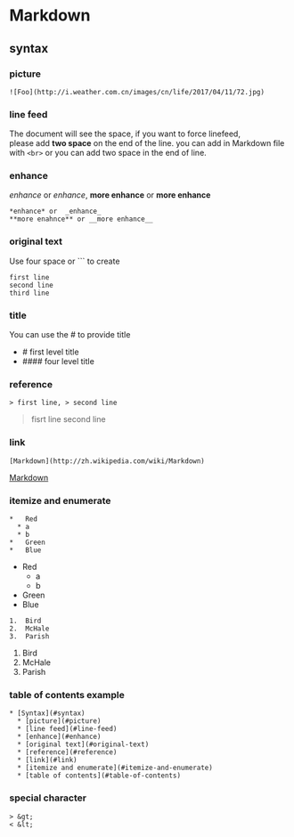 # Markdown

## syntax

### picture

```text
![Foo](http://i.weather.com.cn/images/cn/life/2017/04/11/72.jpg)
```

### line feed

The document will see the space, if you want to force linefeed,  
please add **two space** on the end of the line. you can add in Markdown file with `<br>` or you can add two space in the end of line.

### enhance

_enhance_ or _enhance_, **more enhance** or **more enhance**

```text
*enhance* or  _enhance_
**more enahnce** or __more enhance__
```

### original text

Use four space or \`\`\` to create

```text
first line
second line
third line
```

### title

You can use the \# to provide title

* \# first level title
* \#\#\#\# four level title

### reference

```text
> first line, > second line
```

> fisrt line second line

### link

```text
[Markdown](http://zh.wikipedia.com/wiki/Markdown)
```

[Markdown](http://zh.wikipedia.com/wiki/Markdown)

### itemize and enumerate

```text
*   Red
  * a
  * b
*   Green
*   Blue
```

* Red
  * a
  * b
* Green
* Blue

```text
1.  Bird
2.  McHale
3.  Parish
```

1. Bird
2. McHale
3. Parish

### table of contents example

```text
* [Syntax](#syntax)
  * [picture](#picture)
  * [line feed](#line-feed)
  * [enhance](#enhance)
  * [original text](#original-text)
  * [reference](#reference)
  * [link](#link)
  * [itemize and enumerate](#itemize-and-enumerate)
  * [table of contents](#table-of-contents)
```

### special character

```text
> &gt;
< &lt;
```

